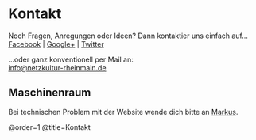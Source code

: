 # Kontakt

Noch Fragen, Anregungen oder Ideen? Dann kontaktier uns einfach auf...  
[Facebook](http://www.facebook.com/BarCampRheinMain) | [Google+](https://plus.google.com/u/0/106777532284423884475/posts) | [Twitter](https://twitter.com/bc_rm)

...oder ganz konventionell per Mail an:  
[info@netzkultur-rheinmain.de](mailto:info@netzkultur-rheinmain.de)

## Maschinenraum

Bei technischen Problem mit der Website wende dich bitte an [Markus](mailto:m@bc-rm.org).

@order=1
@title=Kontakt
